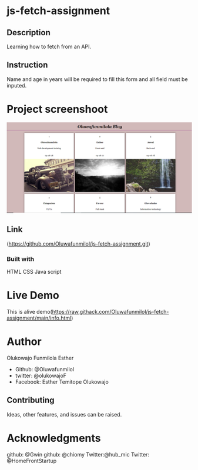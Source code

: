 # js-fetch-assignment

## Description
Learning how to fetch from an API.

## Instruction
Name and age in years will be required to fill this form and all field must be inputed. 

# Project screenshoot
![This is an alt text](/assets/images/screenshot.png "This is a sample logo")

## Link
(https://github.com/Oluwafunmilol/js-fetch-assignment.git)

### Built with
HTML
CSS
Java script

# Live Demo
This is alive demo(https://raw.githack.com/Oluwafunmilol/js-fetch-assignment/main/info.html)

# Author
Olukowajo Funmilola Esther


* Github: @Oluwafunmilol
* twitter: @olukowajoF
* Facebook: Esther Temitope Olukowajo

## Contributing
Ideas, other features, and issues can be raised.

# Acknowledgments
github: @Gwin
github: @chiomy
Twitter:@hub_mic
Twitter: @HomeFrontStartup






